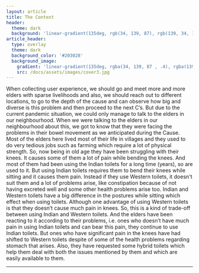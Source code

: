 ```yaml
---
layout: article
title: The Context
header:
  theme: dark
  background: 'linear-gradient(135deg, rgb(34, 139, 87), rgb(139, 34, 139))'
article_header:
  type: overlay
  theme: dark
  background_color: '#203028'
  background_image:
    gradient: 'linear-gradient(135deg, rgba(34, 139, 87 , .4), rgba(139, 34, 139, .4))'
    src: /docs/assets/images/cover3.jpg
---
```


When collecting user experience, we should go and meet more and more elders with sparse livelihoods and also, we should reach out to different locations, to go to the depth of the cause and can observe how big and diverse is this problem and then proceed to the next C’s.
But due to the current pandemic situation, we could only manage to talk to the elders in our neighbourhood.
When we were talking to the elders in our neighbourhood about this, we got to know that they were facing the problems in their bowel movement  as we anticipated during the Cause.
Most of the elders here lived most of their life in villages and they used to do very tedious jobs such as farming which require a lot of physical strength. So, now being in old age they have been struggling with their knees. It causes some of them a lot of pain while bending the knees.
And most of them had been using the Indian toilets for a long time (years), so are used to it. But using Indian toilets requires them to bend their knees while sitting and it causes them pain. Instead if they use Western toilets, it doesn't suit them and a lot of problems arise, like constipation because of not having excreted well and some other health problems arise too.
Indian and Western toilets have a big difference in the postures while sitting which effect when using toilets. Although one advantage of using Western toilets is that they doesn’t cause much pain in knees. So, this is a kind of trade-off between using Indian and Western toilets.
And the elders have been reacting to it according to their problems, i.e. ones who doesn’t have much pain in using Indian toilets and can bear this pain, they continue to use Indian toilets. But ones who have significant pain in the knees have had shifted to Western toilets despite of some of the health problems regarding stomach that arises.
Also, they have requested some hybrid toilets which help them deal with both the issues mentioned by them and which are easily available to them.

<!--more-->

---



